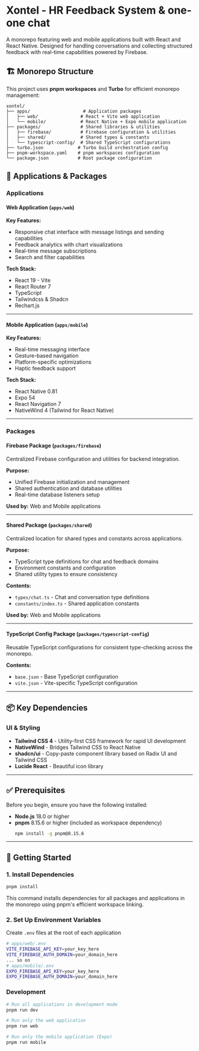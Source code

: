 # Xontel - HR Feedback System & one-one chat

A monorepo featuring web and mobile applications built with React and React Native. Designed for handling conversations and collecting structured feedback with real-time capabilities powered by Firebase.

## 🏗️ Monorepo Structure

This project uses **pnpm workspaces** and **Turbo** for efficient monorepo management:

```
xontel/
├── apps/                    # Application packages
│   ├── web/                # React + Vite web application
│   └── mobile/             # React Native + Expo mobile application
├── packages/               # Shared libraries & utilities
│   ├── firebase/           # Firebase configuration & utilities
│   ├── shared/             # Shared types & constants
│   └── typescript-config/  # Shared TypeScript configurations
├── turbo.json             # Turbo build orchestration config
├── pnpm-workspace.yaml    # pnpm workspaces configuration
└── package.json           # Root package configuration
```

## 🎯 Applications & Packages

### Applications

#### **Web Application** (`apps/web`)

**Key Features:**

- Responsive chat interface with message listings and sending capabilities
- Feedback analytics with chart visualizations
- Real-time message subscriptions
- Search and filter capabilities

**Tech Stack:**

- React 19 - Vite
- React Router 7
- TypeScript
- Tailwindcss & Shadcn
- Rechart.js

---

#### **Mobile Application** (`apps/mobile`)

**Key Features:**

- Real-time messaging interface
- Gesture-based navigation
- Platform-specific optimizations
- Haptic feedback support

**Tech Stack:**

- React Native 0.81
- Expo 54
- React Navigation 7
- NativeWind 4 (Tailwind for React Native)

---

### Packages

#### **Firebase Package** (`packages/firebase`)

Centralized Firebase configuration and utilities for backend integration.

**Purpose:**

- Unified Firebase initialization and management
- Shared authentication and database utilities
- Real-time database listeners setup

**Used by:** Web and Mobile applications

---

#### **Shared Package** (`packages/shared`)

Centralized location for shared types and constants across applications.

**Purpose:**

- TypeScript type definitions for chat and feedback domains
- Environment constants and configuration
- Shared utility types to ensure consistency

**Contents:**

- `types/chat.ts` - Chat and conversation type definitions
- `constants/index.ts` - Shared application constants

**Used by:** Web and Mobile applications

---

#### **TypeScript Config Package** (`packages/typescript-config`)

Reusable TypeScript configurations for consistent type-checking across the monorepo.

**Contents:**

- `base.json` - Base TypeScript configuration
- `vite.json` - Vite-specific TypeScript configuration

---

## 📦 Key Dependencies

### UI & Styling

- **Tailwind CSS 4** - Utility-first CSS framework for rapid UI development
- **NativeWind** - Bridges Tailwind CSS to React Native
- **shadcn/ui** - Copy-paste component library based on Radix UI and Tailwind CSS
- **Lucide React** - Beautiful icon library

---

## ✅ Prerequisites

Before you begin, ensure you have the following installed:

- **Node.js** 18.0 or higher
- **pnpm** 8.15.6 or higher (included as workspace dependency)
  ```bash
  npm install -g pnpm@8.15.6
  ```

---

## 🚀 Getting Started

### 1. Install Dependencies

```bash
pnpm install
```

This command installs dependencies for all packages and applications in the monorepo using pnpm's efficient workspace linking.

### 2. Set Up Environment Variables

Create `.env` files at the root of each application

```bash
# apps/web/.env
VITE_FIREBASE_API_KEY=your_key_here
VITE_FIREBASE_AUTH_DOMAIN=your_domain_here
... so on
# apps/mobile/.env
EXPO_FIREBASE_API_KEY=your_key_here
EXPO_FIREBASE_AUTH_DOMAIN=your_domain_here

```

### Development

```bash
# Run all applications in development mode
pnpm run dev

# Run only the web application
pnpm run web

# Run only the mobile application (Expo)
pnpm run mobile
```
